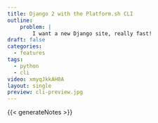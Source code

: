 ```yaml
---
title: Django 2 with the Platform.sh CLI
outline:
    problem: |
        I want a new Django site, really fast!
draft: false
categories:
  - features
tags:
  - python
  - cli
video: xmyqJkkAH0A
layout: single
preview: cli-preview.jpg
---
```


{{< generateNotes >}}
